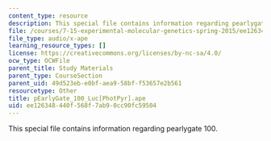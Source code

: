 ```yaml
---
content_type: resource
description: This special file contains information regarding pearlygate 100.
file: /courses/7-15-experimental-molecular-genetics-spring-2015/ee126348440f568f7ab90cc90fc59504_pEarlyGate_100_Luc-PhotPyr.ape
file_type: audio/x-ape
learning_resource_types: []
license: https://creativecommons.org/licenses/by-nc-sa/4.0/
ocw_type: OCWFile
parent_title: Study Materials
parent_type: CourseSection
parent_uid: 49d523eb-e0bf-aea9-58bf-f53657e2b561
resourcetype: Other
title: pEarlyGate_100_Luc[PhotPyr].ape
uid: ee126348-440f-568f-7ab9-0cc90fc59504
---
```

This special file contains information regarding pearlygate 100.